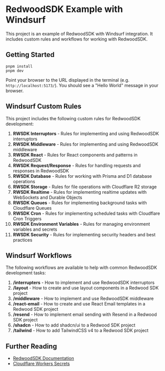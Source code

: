# RedwoodSDK Example with Windsurf

This project is an example of RedwoodSDK with Windsurf integration. It includes custom rules and workflows for working with RedwoodSDK.

## Getting Started

```shell
pnpm install
pnpm dev
```

Point your browser to the URL displayed in the terminal (e.g. `http://localhost:5173/`). You should see a "Hello World" message in your browser.

## Windsurf Custom Rules

This project includes the following custom rules for RedwoodSDK development:

1. **RWSDK Interruptors** - Rules for implementing and using RedwoodSDK interruptors
2. **RWSDK Middleware** - Rules for implementing and using RedwoodSDK middleware
3. **RWSDK React** - Rules for React components and patterns in RedwoodSDK
4. **RWSDK Request/Response** - Rules for handling requests and responses in RedwoodSDK
5. **RWSDK Database** - Rules for working with Prisma and D1 database operations
6. **RWSDK Storage** - Rules for file operations with Cloudflare R2 storage
7. **RWSDK Realtime** - Rules for implementing realtime updates with WebSockets and Durable Objects
8. **RWSDK Queues** - Rules for implementing background tasks with Cloudflare Queues
9. **RWSDK Cron** - Rules for implementing scheduled tasks with Cloudflare Cron Triggers
10. **RWSDK Environment Variables** - Rules for managing environment variables and secrets
11. **RWSDK Security** - Rules for implementing security headers and best practices

## Windsurf Workflows

The following workflows are available to help with common RedwoodSDK development tasks:

1. **/interrupters** - How to implement and use RedwoodSDK interruptors
2. **/layout** - How to create and use layout components in a Redwood SDK project
3. **/middleware** - How to implement and use RedwoodSDK middleware
4. **/react-email** - How to create and use React Email templates in a Redwood SDK project
5. **/resend** - How to implement email sending with Resend in a Redwood SDK project
6. **/shadcn** - How to add shadcn/ui to a Redwood SDK project
7. **/tailwind** - How to add TailwindCSS v4 to a Redwood SDK project

## Further Reading

- [RedwoodSDK Documentation](https://docs.rwsdk.com/)
- [Cloudflare Workers Secrets](https://developers.cloudflare.com/workers/runtime-apis/secrets/)

